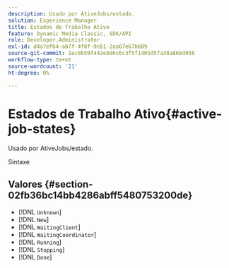 ```yaml
---
description: Usado por AtiveJobs/estado.
solution: Experience Manager
title: Estados de Trabalho Ativo
feature: Dynamic Media Classic, SDK/API
role: Developer,Administrator
exl-id: d4a7ef64-ab7f-4f8f-9c61-2aa67e67b609
source-git-commit: 1ec8b59f442eb96c6c3f5f1405d57a38a86bd056
workflow-type: tm+mt
source-wordcount: '21'
ht-degree: 0%

---
```


# Estados de Trabalho Ativo{#active-job-states}

Usado por AtiveJobs/estado.

Sintaxe

## Valores {#section-02fb36bc14bb4286abff5480753200de}

* [!DNL `Unknown`]
* [!DNL `New`]
* [!DNL `WaitingClient`]
* [!DNL `WaitingCoordinator`]
* [!DNL `Running`]
* [!DNL `Stopping`]
* [!DNL `Done`]
